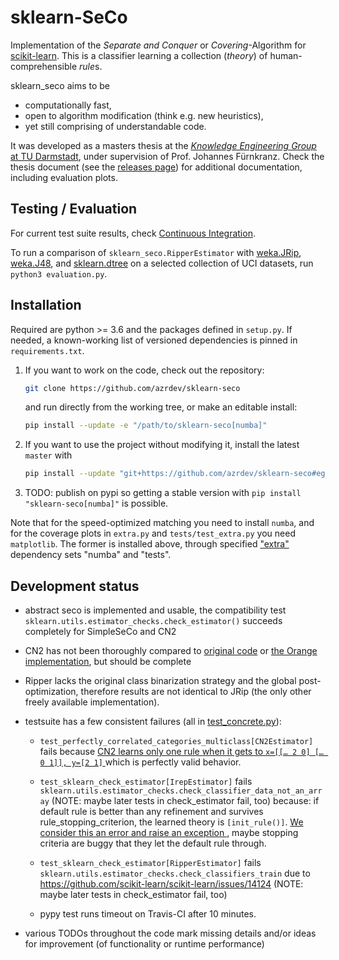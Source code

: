 # sklearn-SeCo

Implementation of the *Separate and Conquer* or *Covering*-Algorithm for [scikit-learn](http://scikit-learn.org).
This is a classifier learning a collection (*theory*) of human-comprehensible *rule*s.

sklearn_seco aims to be
- computationally fast,
- open to algorithm modification (think e.g. new heuristics),
- yet still comprising of understandable code.

It was developed as a masters thesis at the
[*Knowledge Engineering Group* at TU Darmstadt](https://www.ke.tu-darmstadt.de/),
under supervision of Prof. Johannes Fürnkranz. Check the thesis document (see the [releases page](https://github.com/azrdev/sklearn-seco/releases)) for
additional documentation, including evaluation plots.


## Testing / Evaluation

For current test suite results, check
[Continuous Integration](https://travis-ci.com/azrdev/sklearn-seco).

To run a comparison of `sklearn_seco.RipperEstimator` with
[weka.JRip](http://weka.sourceforge.net/doc.stable/weka/classifiers/rules/JRip.html),
[weka.J48](http://weka.sourceforge.net/doc.stable/weka/classifiers/trees/J48.html), and
[sklearn.dtree](https://scikit-learn.org/stable/modules/tree.html)
on a selected collection of UCI datasets, run `python3 evaluation.py`.


## Installation

Required are python >= 3.6 and the packages defined in `setup.py`.
If needed, a known-working list of versioned dependencies is pinned in `requirements.txt`.

1. If you want to work on the code, check out the repository:

    ~~~sh
    git clone https://github.com/azrdev/sklearn-seco
    ~~~

    and run directly from the working tree, or make an editable install:

    ~~~sh
    pip install --update -e "/path/to/sklearn-seco[numba]"
    ~~~

2. If you want to use the project without modifying it, install the latest `master` with

    ~~~sh
    pip install --update "git+https://github.com/azrdev/sklearn-seco#egg=sklearn_seco[numba]"
    ~~~

3. TODO: publish on pypi so getting a stable version with `pip install "sklearn-seco[numba]"` is possible.


Note that for the speed-optimized matching you need to install `numba`,
and for the coverage plots in `extra.py` and `tests/test_extra.py` you need `matplotlib`.
The former is installed above, through specified
["extra"](https://packaging.python.org/tutorials/installing-packages/#installing-setuptools-extras)
dependency sets "numba" and "tests".


## Development status

- abstract seco is implemented and usable, the compatibility test
  `sklearn.utils.estimator_checks.check_estimator()`
  succeeds completely for SimpleSeCo and CN2

- CN2 has not been thoroughly compared to
  [original code](https://www.cs.utexas.edu/users/pclark/software/) or
  [the Orange implementation](https://orange3.readthedocs.io/projects/orange-visual-programming/widgets/model/cn2ruleinduction.html),
  but should be complete

- Ripper lacks the original class binarization strategy and the global post-optimization,
  therefore results are not identical to JRip (the only other freely available implementation).

- testsuite has a few consistent failures (all in [test_concrete.py](sklearn_seco/tests/test_concrete.py)):

    - `test_perfectly_correlated_categories_multiclass[CN2Estimator]`
      fails because [CN2 learns only one rule when it gets to `x=[[… 2 0] [… 0 1]], y=[2 1]`
      ](https://github.com/azrdev/sklearn-seco/blob/master/sklearn_seco/tests/conftest.py#L87..L89)
      which is perfectly valid behavior.

    - `test_sklearn_check_estimator[IrepEstimator]`
      fails `sklearn.utils.estimator_checks.check_classifier_data_not_an_array`
      (NOTE: maybe later tests in check_estimator fail, too) because:
      if default rule is better than any refinement and survives
      rule_stopping_criterion, the learned theory is `[init_rule()]`.
      [We consider this an error and raise an exception
      ](https://github.com/azrdev/sklearn-seco/blob/master/sklearn_seco/abstract.py#L161..L168),
      maybe stopping criteria are buggy that they let the default rule through.

    - `test_sklearn_check_estimator[RipperEstimator]`
      fails `sklearn.utils.estimator_checks.check_classifiers_train` due to <https://github.com/scikit-learn/scikit-learn/issues/14124>
      (NOTE: maybe later tests in check_estimator fail, too)

    - pypy test runs timeout on Travis-CI after 10 minutes.

- various TODOs throughout the code mark missing details
  and/or ideas for improvement (of functionality or runtime performance)

